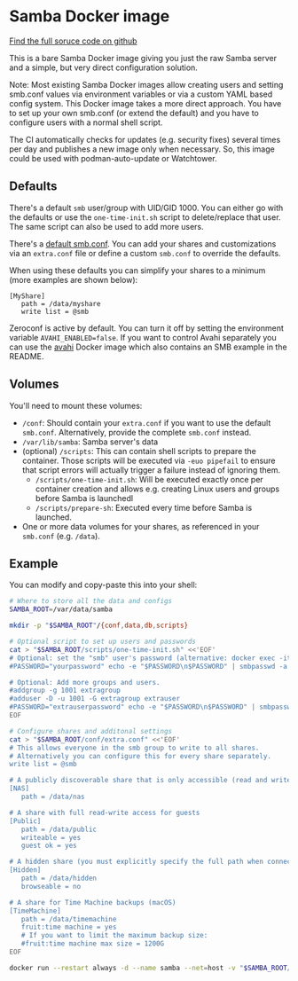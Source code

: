 # Samba Docker image

[Find the full soruce code on github](https://github.com/ensody/samba)

This is a bare Samba Docker image giving you just the raw Samba server and a simple, but very direct configuration solution.

Note: Most existing Samba Docker images allow creating users and setting smb.conf values via environment variables or via a custom YAML based config system. This Docker image takes a more direct approach. You have to set up your own smb.conf (or extend the default) and you have to configure users with a normal shell script.

The CI automatically checks for updates (e.g. security fixes) several times per day and publishes a new image only when necessary. So, this image could be used with podman-auto-update or Watchtower.

## Defaults

There's a default `smb` user/group with UID/GID 1000. You can either go with the defaults or use the `one-time-init.sh` script to delete/replace that user. The same script can also be used to add more users.

There's a [default smb.conf](https://github.com/ensody/samba/blob/main/smb.conf). You can add your shares and customizations via an `extra.conf` file or define a custom `smb.conf` to override the defaults.

When using these defaults you can simplify your shares to a minimum (more examples are shown below):

```
[MyShare]
   path = /data/myshare
   write list = @smb
```

Zeroconf is active by default. You can turn it off by setting the environment variable `AVAHI_ENABLED=false`. If you want to control Avahi separately you can use the [avahi](https://github.com/ensody/avahi) Docker image which also contains an SMB example in the README.

## Volumes

You'll need to mount these volumes:

* `/conf`: Should contain your `extra.conf` if you want to use the default `smb.conf`. Alternatively, provide the complete `smb.conf` instead.
* `/var/lib/samba`: Samba server's data
* (optional) `/scripts`: This can contain shell scripts to prepare the container. Those scripts will be executed via `-euo pipefail` to ensure that script errors will actually trigger a failure instead of ignoring them.
  * `/scripts/one-time-init.sh`: Will be executed exactly once per container creation and allows e.g. creating Linux users and groups before Samba is launchedl
  * `/scripts/prepare-sh`: Executed every time before Samba is launched.
* One or more data volumes for your shares, as referenced in your `smb.conf` (e.g. `/data`).

## Example

You can modify and copy-paste this into your shell:

```sh
# Where to store all the data and configs
SAMBA_ROOT=/var/data/samba

mkdir -p "$SAMBA_ROOT"/{conf,data,db,scripts}

# Optional script to set up users and passwords
cat > "$SAMBA_ROOT/scripts/one-time-init.sh" <<'EOF'
# Optional: set the "smb" user's password (alternative: docker exec -it samba smbpasswd -a smb)
#PASSWORD="yourpassword" echo -e "$PASSWORD\n$PASSWORD" | smbpasswd -a -s smb

# Optional: Add more groups and users.
#addgroup -g 1001 extragroup
#adduser -D -u 1001 -G extragroup extrauser
#PASSWORD="extrauserpassword" echo -e "$PASSWORD\n$PASSWORD" | smbpasswd -a -s extrauser
EOF

# Configure shares and additonal settings
cat > "$SAMBA_ROOT/conf/extra.conf" <<'EOF'
# This allows everyone in the smb group to write to all shares.
# Alternatively you can configure this for every share separately.
write list = @smb

# A publicly discoverable share that is only accessible (read and write) by the smb group
[NAS]
   path = /data/nas

# A share with full read-write access for guests
[Public]
   path = /data/public
   writeable = yes
   guest ok = yes

# A hidden share (you must explicitly specify the full path when connecting)
[Hidden]
   path = /data/hidden
   browseable = no

# A share for Time Machine backups (macOS)
[TimeMachine]
   path = /data/timemachine
   fruit:time machine = yes
   # If you want to limit the maximum backup size:
   #fruit:time machine max size = 1200G
EOF

docker run --restart always -d --name samba --net=host -v "$SAMBA_ROOT/data/:/data/" -v "$SAMBA_ROOT/db:/var/lib/samba" -v "$SAMBA_ROOT/conf:/conf" -v "$SAMBA_ROOT/scripts:/scripts" ghcr.io/ensody/samba:latest
```
